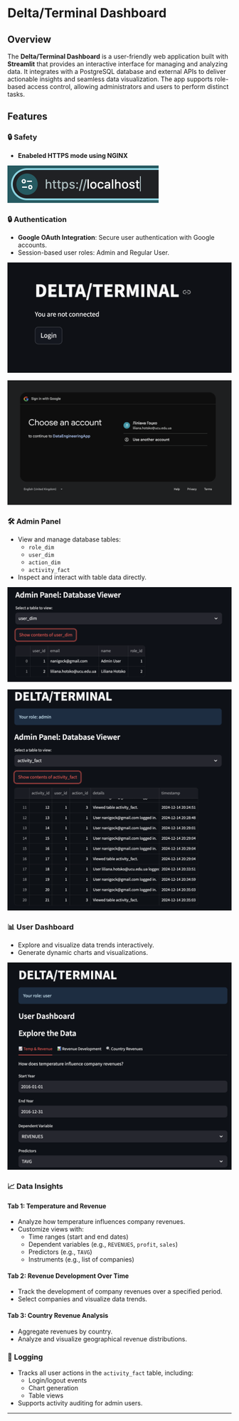 
# Delta/Terminal Dashboard

## Overview

The **Delta/Terminal Dashboard** is a user-friendly web application built with **Streamlit** that provides an interactive interface for managing and analyzing data. It integrates with a PostgreSQL database and external APIs to deliver actionable insights and seamless data visualization. The app supports role-based access control, allowing administrators and users to perform distinct tasks.

## Features

### 🔒 **Safety**

- **Enabeled HTTPS mode using NGINX**

![alt text](pictures/image.png)


### 🔒 **Authentication**
- **Google OAuth Integration**: Secure user authentication with Google accounts.
- Session-based user roles: Admin and Regular User.

![alt text](pictures/image-1.png)

![alt text](pictures/image-2.png)


### 🛠 **Admin Panel**
- View and manage database tables:
  - `role_dim`
  - `user_dim`
  - `action_dim`
  - `activity_fact`
- Inspect and interact with table data directly.

![alt text](pictures/image-5.png)

![alt text](pictures/image-4.png)


### 📊 **User Dashboard**
- Explore and visualize data trends interactively.
- Generate dynamic charts and visualizations.

![alt text](pictures/image-3.png)

### 📈 **Data Insights**
#### Tab 1: Temperature and Revenue
- Analyze how temperature influences company revenues.
- Customize views with:
  - Time ranges (start and end dates)
  - Dependent variables (e.g., `REVENUES`, `profit`, `sales`)
  - Predictors (e.g., `TAVG`)
  - Instruments (e.g., list of companies)

#### Tab 2: Revenue Development Over Time
- Track the development of company revenues over a specified period.
- Select companies and visualize data trends.

#### Tab 3: Country Revenue Analysis
- Aggregate revenues by country.
- Analyze and visualize geographical revenue distributions.

### 📜 **Logging**
- Tracks all user actions in the `activity_fact` table, including:
  - Login/logout events
  - Chart generation
  - Table views
- Supports activity auditing for admin users.

---
